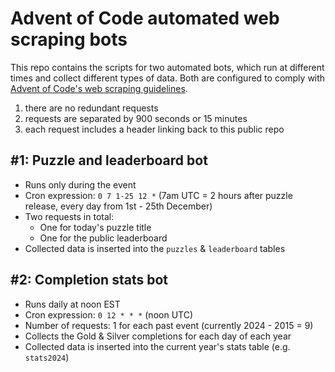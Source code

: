 # Advent of Code automated web scraping bots

This repo contains the scripts for two automated bots, which run at different times and collect different types of data. Both are configured to comply with [Advent of Code's web scraping guidelines](https://old.reddit.com/r/adventofcode/wiki/faqs/automation/).
1. there are no redundant requests
2. requests are separated by 900 seconds or 15 minutes
3. each request includes a header linking back to this public repo

## #1: Puzzle and leaderboard bot

- Runs only during the event
- Cron expression: `0 7 1-25 12 *` (7am UTC = 2 hours after puzzle release, every day from 1st - 25th December)
- Two requests in total:
    - One for today's puzzle title
    - One for the public leaderboard
- Collected data is inserted into the `puzzles` & `leaderboard` tables

## #2: Completion stats bot

- Runs daily at noon EST
- Cron expression: `0 12 * * *` (noon UTC)
- Number of requests: 1 for each past event (currently 2024 - 2015 = 9)
- Collects the Gold & Silver completions for each day of each year
- Collected data is inserted into the current year's stats table (e.g. `stats2024`)
